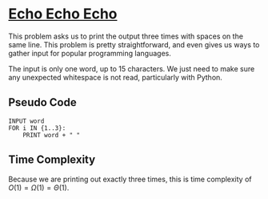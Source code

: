 # [Echo Echo Echo](https://open.kattis.com/problems/echoechoecho)

This problem asks us to print the output three times with spaces on the same line. This problem is pretty straightforward, and even gives us ways to gather input for popular programming languages.

The input is only one word, up to $15$ characters. We just need to make sure any unexpected whitespace is not read, particularly with Python.

## Pseudo Code
```
INPUT word
FOR i IN {1..3}:
    PRINT word + " "
```

## Time Complexity
Because we are printing out exactly three times, this is time complexity of $O(1) = \Omega(1) = \Theta(1)$.